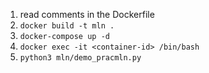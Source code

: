 1. read comments in the Dockerfile
2. `docker build -t mln .`
3. `docker-compose up -d`
4. `docker exec -it <container-id> /bin/bash`
5. `python3 mln/demo_pracmln.py`